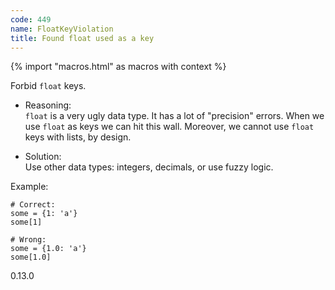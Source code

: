 ```yaml
---
code: 449
name: FloatKeyViolation
title: Found float used as a key
---
```


{% import "macros.html" as macros with context %}

Forbid `float` keys.

  - Reasoning:  
    `float` is a very ugly data type. It has a lot of "precision"
    errors. When we use `float` as keys we can hit this wall. Moreover,
    we cannot use `float` keys with lists, by design.

  - Solution:  
    Use other data types: integers, decimals, or use fuzzy logic.

Example:

    # Correct:
    some = {1: 'a'}
    some[1]
    
    # Wrong:
    some = {1.0: 'a'}
    some[1.0]

<div class="versionadded">

0.13.0

</div>